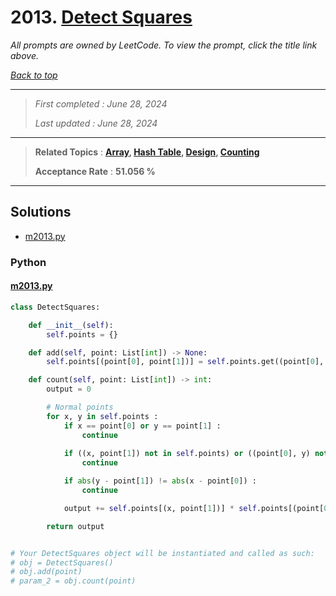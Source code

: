 # 2013. [Detect Squares](<https://leetcode.com/problems/detect-squares>)

*All prompts are owned by LeetCode. To view the prompt, click the title link above.*

*[Back to top](<../README.md>)*

------

> *First completed : June 28, 2024*
>
> *Last updated : June 28, 2024*

------

> **Related Topics** : **[Array](<by_topic/Array.md>), [Hash Table](<by_topic/Hash Table.md>), [Design](<by_topic/Design.md>), [Counting](<by_topic/Counting.md>)**
>
> **Acceptance Rate** : **51.056 %**

------

## Solutions

- [m2013.py](<../my-submissions/m2013.py>)
### Python
#### [m2013.py](<../my-submissions/m2013.py>)
```Python
class DetectSquares:

    def __init__(self):
        self.points = {}

    def add(self, point: List[int]) -> None:
        self.points[(point[0], point[1])] = self.points.get((point[0], point[1]), 0) + 1

    def count(self, point: List[int]) -> int:
        output = 0

        # Normal points
        for x, y in self.points :
            if x == point[0] or y == point[1] :
                continue
            
            if ((x, point[1]) not in self.points) or ((point[0], y) not in self.points) :
                continue

            if abs(y - point[1]) != abs(x - point[0]) :
                continue

            output += self.points[(x, point[1])] * self.points[(point[0], y)] * self.points[(x, y)]

        return output


# Your DetectSquares object will be instantiated and called as such:
# obj = DetectSquares()
# obj.add(point)
# param_2 = obj.count(point)
```

